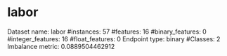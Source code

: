 # labor
Dataset name: labor
#instances: 57
#features: 16
  #binary_features: 0
  #integer_features: 16
  #float_features: 0
Endpoint type: binary
#Classes: 2
Imbalance metric: 0.0889504462912
